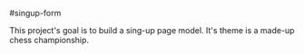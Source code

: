 #singup-form

This project's goal is to build a sing-up page model. It's theme is a made-up chess championship.